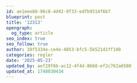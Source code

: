 ```yaml
---
id: ae1eee88-96c8-4d42-9f33-edfb9514f6b7
blueprint: post
title: '12313'
opengraph:
  og_type: article
seo_index: true
seo_follow: true
author: 38f5334e-ce4e-4853-bfc5-5b521d1ff108
categories: regler
date: '2025-05-23'
updated_by: aef29f6b-ac12-4f4d-8668-ef2c762a6500
updated_at: 1748030434
---
```

